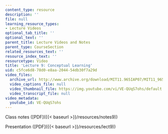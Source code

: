 ```yaml
---
content_type: resource
description: ''
file: null
learning_resource_types:
- Lecture Videos
optional_tab_title: ''
optional_text: ''
parent_title: Lecture Videos and Notes
parent_type: CourseSection
related_resources_text: ''
resource_index_text: ''
resourcetype: Video
title: 'Lecture 9: Conceptual Learning'
uid: c5fce6d8-78d0-e8aa-2044-54db30f7a29d
video_files:
  archive_url: http://www.archive.org/download/MIT11.965IAP07/MIT11_965IAP07lec09_220k.mp4
  video_captions_file: null
  video_thumbnail_file: https://img.youtube.com/vi/VE-QUqS7ohs/default.jpg
  video_transcript_file: null
video_metadata:
  youtube_id: VE-QUqS7ohs
---
```


Class notes ([PDF]({{< baseurl >}}/resources/notes9))

Presentation ([PDF]({{< baseurl >}}/resources/lect9))